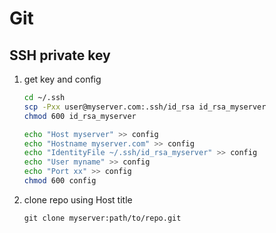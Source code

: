 # Git

## SSH private key
1. get key and config
   ```sh
   cd ~/.ssh
   scp -Pxx user@myserver.com:.ssh/id_rsa id_rsa_myserver
   chmod 600 id_rsa_myserver

   echo "Host myserver" >> config
   echo "Hostname myserver.com" >> config
   echo "IdentityFile ~/.ssh/id_rsa_myserver" >> config
   echo "User myname" >> config
   echo "Port xx" >> config
   chmod 600 config
   ```
1. clone repo using Host title
   ```
   git clone myserver:path/to/repo.git
   ```
  
  
